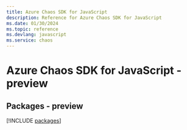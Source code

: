 ```yaml
---
title: Azure Chaos SDK for JavaScript
description: Reference for Azure Chaos SDK for JavaScript
ms.date: 01/30/2024
ms.topic: reference
ms.devlang: javascript
ms.service: chaos
---
```

# Azure Chaos SDK for JavaScript - preview
## Packages - preview
[!INCLUDE [packages](chaos-index.md)]